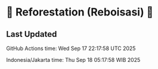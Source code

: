 
# 🌳 Reforestation (Reboisasi) 🌲

## Last Updated

GitHub Actions time: Wed Sep 17 22:17:58 UTC 2025

Indonesia/Jakarta time: Thu Sep 18 05:17:58 WIB 2025
